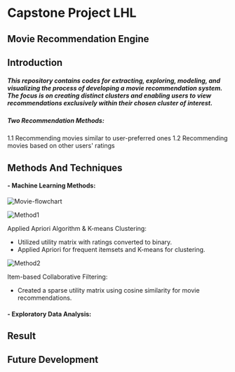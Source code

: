 # Capstone Project LHL
## Movie Recommendation Engine
## Introduction
##### This repository contains codes for extracting, exploring, modeling, and visualizing the process of developing a movie recommendation system. The focus is on creating distinct clusters and enabling users to view recommendations exclusively within their chosen cluster of interest.
##### Two Recommendation Methods:
1.1 Recommending movies similar to user-preferred ones
1.2 Recommending movies based on other users' ratings

## Methods And Techniques
#### - Machine Learning Methods: 
![Movie-flowchart](https://github.com/sjrpokemon/LHL-final-project/assets/128329266/0c6c662d-0a95-42e9-8a13-000e8ea72050)


![Method1](https://github.com/sjrpokemon/LHL-final-project/assets/128329266/7f4ba9c2-a4ad-41ae-81f0-e15283cedc74)

Applied Apriori Algorithm & K-means Clustering:
  - Utilized utility matrix with ratings converted to binary.
  -  Applied Apriori for frequent itemsets and K-means for clustering.


![Method2](https://github.com/sjrpokemon/LHL-final-project/assets/128329266/13935ff3-e5f7-4a06-aad5-4027196dfaf2)

Item-based Collaborative Filtering:
  - Created a sparse utility matrix using cosine similarity for movie recommendations.


#### - Exploratory Data Analysis:


## Result
## Future Development
